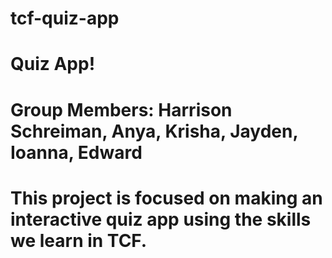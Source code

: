 # tcf-quiz-app

# Quiz App!
# Group Members: Harrison Schreiman, Anya, Krisha, Jayden, Ioanna, Edward

# This project is focused on making an interactive quiz app using the skills we learn in TCF.

